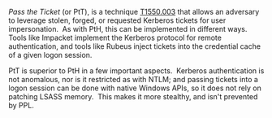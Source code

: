
_Pass the Ticket_ (or PtT), is a technique [T1550.003](https://attack.mitre.org/techniques/T1550/003/) that allows an adversary to leverage stolen, forged, or requested Kerberos tickets for user impersonation.  As with PtH, this can be implemented in different ways.  Tools like Impacket implement the Kerberos protocol for remote authentication, and tools like Rubeus inject tickets into the credential cache of a given logon session.

PtT is superior to PtH in a few important aspects.  Kerberos authentication is not anomalous, nor is it restricted as with NTLM; and passing tickets into a logon session can be done with native Windows APIs, so it does not rely on patching LSASS memory.  This makes it more stealthy, and isn't prevented by PPL.